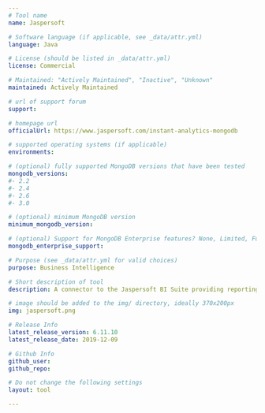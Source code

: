 ```yaml
---
# Tool name
name: Jaspersoft

# Software language (if applicable, see _data/attr.yml)
language: Java

# License (should be listed in _data/attr.yml)
license: Commercial

# Maintained: "Actively Maintained", "Inactive", "Unknown"
maintained: Actively Maintained

# url of support forum
support: 

# homepage url
officialUrl: https://www.jaspersoft.com/instant-analytics-mongodb

# supported operating systems (if applicable)
environments:

# (optional) fully supported MongoDB versions that have been tested
mongodb_versions:
#- 2.2
#- 2.4
#- 2.6
#- 3.0

# (optional) minimum MongoDB version
minimum_mongodb_version:

# (optional) Support for MongoDB Enterprise features? None, Limited, Full
mongodb_enterprise_support: 

# Purpose (see _data/attr.yml for valid choices)
purpose: Business Intelligence

# Short description of tool
description: A connector to the Jaspersoft BI Suite providing reporting, ad hoc analysis, and dashboarding of MongoDB data.

# image should be added to the img/ directory, ideally 370x200px
img: jaspersoft.png

# Release Info
latest_release_version: 6.11.10
latest_release_date: 2019-12-09

# Github Info
github_user: 
github_repo: 

# Do not change the following settings
layout: tool

---
```


